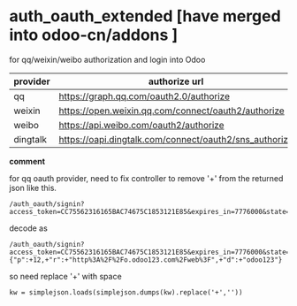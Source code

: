 # auth_oauth_extended    [have merged into  odoo-cn/addons ]

for qq/weixin/weibo authorization and login into Odoo

provider | authorize url | validation url | user detail url | scope
--------|-------------|-----------|---------|-----
qq | https://graph.qq.com/oauth2.0/authorize | https://graph.qq.com/oauth2.0/me | https://graph.qq.com/oauth2.0/get_user_info | userinfo
weixin| https://open.weixin.qq.com/connect/oauth2/authorize | https://api.weixin.qq.com/sns/oauth2/access_token | https://api.weixin.qq.com/sns/userinfo | snsapi_userinfo
weibo | https://api.weibo.com/oauth2/authorize | https://api.weibo.com/oauth2/access_token | https://api.weibo.com/oauth2/get_token_info | email |
dingtalk | https://oapi.dingtalk.com/connect/oauth2/sns_authorize |  https://oapi.dingtalk.com/sns/get_sns_token  | https://oapi.dingtalk.com/sns/getuserinfo | snsapi_login


**comment**

 for qq oauth provider, need to fix controller to remove '+' from the returned json like this.

 ```
/auth_oauth/signin?access_token=CC75562316165BAC74675C1853121E85&expires_in=7776000&state=%7B%22p%22%3A%2B12%2C%2B%22r%22%3A%2B%22http%253A%252F%252Fo.odoo123.com%252Fweb%253F%22%2C%2B%22d%22%3A%2B%22odoo123%22%7D
```


 decode as 

```
/auth_oauth/signin?access_token=CC75562316165BAC74675C1853121E85&expires_in=7776000&state={"p":+12,+"r":+"http%3A%2F%2Fo.odoo123.com%2Fweb%3F",+"d":+"odoo123"}
```

 
so need replace '+' with space 

```
kw = simplejson.loads(simplejson.dumps(kw).replace('+',''))
```
